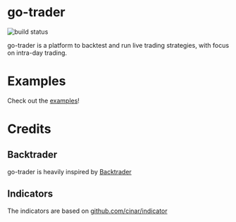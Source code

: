 # go-trader
![build status](https://github.com/totomz/autotrader/actions/workflows/pipeline.yml/badge.svg)

go-trader is a platform to backtest and run live trading strategies, with focus on intra-day trading.

# Examples
Check out the [examples](examples)!

# Credits
## Backtrader
go-trader is heavily inspired by [Backtrader](https://github.com/mementum/backtrader) 

## Indicators
The indicators are based on [github.com/cinar/indicator](github.com/cinar/indicator)